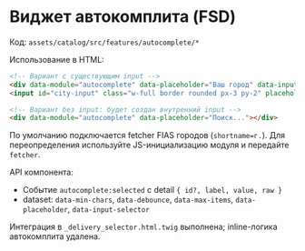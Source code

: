 # Виджет автокомплита (FSD)

Код: `assets/catalog/src/features/autocomplete/*`

Использование в HTML:

```html
<!-- Вариант с существующим input -->
<div data-module="autocomplete" data-placeholder="Ваш город" data-input-selector="#city-input"></div>
<input id="city-input" class="w-full border rounded px-3 py-2" placeholder="Ваш город">

<!-- Вариант без input: будет создан внутренний input -->
<div data-module="autocomplete" data-placeholder="Поиск..."></div>
```

По умолчанию подключается fetcher FIAS городов (`shortname=г.`). Для переопределения используйте JS-инициализацию модуля и передайте `fetcher`.

API компонента:
- Событие `autocomplete:selected` с detail `{ id?, label, value, raw }`
- dataset: `data-min-chars`, `data-debounce`, `data-max-items`, `data-placeholder`, `data-input-selector`

Интеграция в `_delivery_selector.html.twig` выполнена; inline-логика автокомплита удалена.


